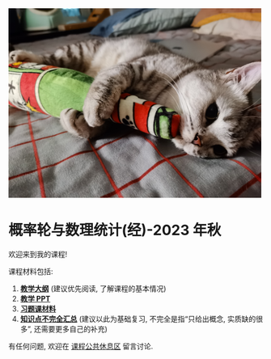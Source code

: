 
<img src="cover.jpeg" width="500">

# 概率轮与数理统计(经)-2023 年秋

欢迎来到我的课程! 

课程材料包括:

1. [**教学大纲**](https://github.com/xumin1991/Probability-and-Statistics-2023/blob/Min/%E6%95%99%E5%AD%A6%E5%A4%A7%E7%BA%B2.md) (建议优先阅读, 了解课程的基本情况)
2. [**教学 PPT**](https://github.com/xumin1991/Probability-and-Statistics-2023/tree/Min/PPT)
3. [**习题课材料**](https://github.com/xumin1991/Probability-and-Statistics-2023/tree/Min/%E4%B9%A0%E9%A2%98%E8%AF%BE%E6%9D%90%E6%96%99)
4. [**知识点不完全汇总**](https://github.com/xumin1991/Probability-and-Statistics-2023/blob/Min/%E6%A6%82%E7%8E%87%E7%BB%9F%E8%AE%A1%E7%9F%A5%E8%AF%86%E7%82%B9%E6%B1%87%E6%80%BB.md) (建议以此为基础复习, 不完全是指“只给出概念, 实质缺的很多”, 还需要更多自己的补充)

有任何问题, 欢迎在 [课程公共休息区](https://github.com/xumin1991/Probability-and-Statistics-2023/issues/1) 留言讨论.
